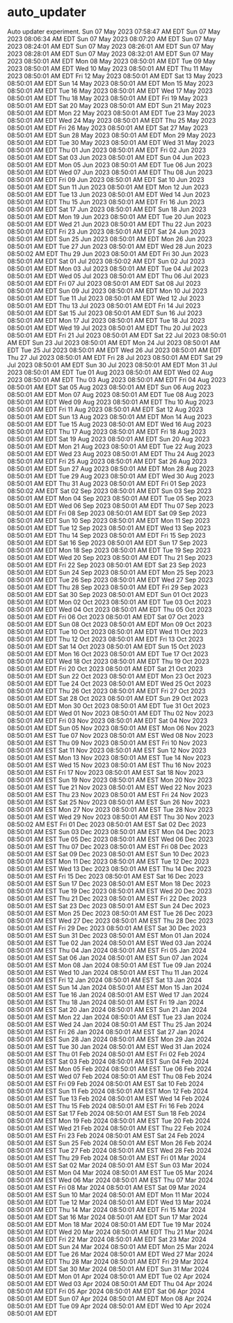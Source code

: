 # auto_updater
Auto updater experiment.
Sun 07 May 2023 07:58:47 AM EDT
Sun 07 May 2023 08:06:34 AM EDT
Sun 07 May 2023 08:07:20 AM EDT
Sun 07 May 2023 08:24:01 AM EDT
Sun 07 May 2023 08:26:01 AM EDT
Sun 07 May 2023 08:28:01 AM EDT
Sun 07 May 2023 08:32:01 AM EDT
Sun 07 May 2023 08:50:01 AM EDT
Mon 08 May 2023 08:50:01 AM EDT
Tue 09 May 2023 08:50:01 AM EDT
Wed 10 May 2023 08:50:01 AM EDT
Thu 11 May 2023 08:50:01 AM EDT
Fri 12 May 2023 08:50:01 AM EDT
Sat 13 May 2023 08:50:01 AM EDT
Sun 14 May 2023 08:50:01 AM EDT
Mon 15 May 2023 08:50:01 AM EDT
Tue 16 May 2023 08:50:01 AM EDT
Wed 17 May 2023 08:50:01 AM EDT
Thu 18 May 2023 08:50:01 AM EDT
Fri 19 May 2023 08:50:01 AM EDT
Sat 20 May 2023 08:50:01 AM EDT
Sun 21 May 2023 08:50:01 AM EDT
Mon 22 May 2023 08:50:01 AM EDT
Tue 23 May 2023 08:50:01 AM EDT
Wed 24 May 2023 08:50:01 AM EDT
Thu 25 May 2023 08:50:01 AM EDT
Fri 26 May 2023 08:50:01 AM EDT
Sat 27 May 2023 08:50:01 AM EDT
Sun 28 May 2023 08:50:01 AM EDT
Mon 29 May 2023 08:50:01 AM EDT
Tue 30 May 2023 08:50:01 AM EDT
Wed 31 May 2023 08:50:01 AM EDT
Thu 01 Jun 2023 08:50:01 AM EDT
Fri 02 Jun 2023 08:50:01 AM EDT
Sat 03 Jun 2023 08:50:01 AM EDT
Sun 04 Jun 2023 08:50:01 AM EDT
Mon 05 Jun 2023 08:50:01 AM EDT
Tue 06 Jun 2023 08:50:01 AM EDT
Wed 07 Jun 2023 08:50:01 AM EDT
Thu 08 Jun 2023 08:50:01 AM EDT
Fri 09 Jun 2023 08:50:01 AM EDT
Sat 10 Jun 2023 08:50:01 AM EDT
Sun 11 Jun 2023 08:50:01 AM EDT
Mon 12 Jun 2023 08:50:01 AM EDT
Tue 13 Jun 2023 08:50:01 AM EDT
Wed 14 Jun 2023 08:50:01 AM EDT
Thu 15 Jun 2023 08:50:01 AM EDT
Fri 16 Jun 2023 08:50:01 AM EDT
Sat 17 Jun 2023 08:50:01 AM EDT
Sun 18 Jun 2023 08:50:01 AM EDT
Mon 19 Jun 2023 08:50:01 AM EDT
Tue 20 Jun 2023 08:50:01 AM EDT
Wed 21 Jun 2023 08:50:01 AM EDT
Thu 22 Jun 2023 08:50:01 AM EDT
Fri 23 Jun 2023 08:50:01 AM EDT
Sat 24 Jun 2023 08:50:01 AM EDT
Sun 25 Jun 2023 08:50:01 AM EDT
Mon 26 Jun 2023 08:50:01 AM EDT
Tue 27 Jun 2023 08:50:01 AM EDT
Wed 28 Jun 2023 08:50:02 AM EDT
Thu 29 Jun 2023 08:50:01 AM EDT
Fri 30 Jun 2023 08:50:01 AM EDT
Sat 01 Jul 2023 08:50:02 AM EDT
Sun 02 Jul 2023 08:50:01 AM EDT
Mon 03 Jul 2023 08:50:01 AM EDT
Tue 04 Jul 2023 08:50:01 AM EDT
Wed 05 Jul 2023 08:50:01 AM EDT
Thu 06 Jul 2023 08:50:01 AM EDT
Fri 07 Jul 2023 08:50:01 AM EDT
Sat 08 Jul 2023 08:50:01 AM EDT
Sun 09 Jul 2023 08:50:01 AM EDT
Mon 10 Jul 2023 08:50:01 AM EDT
Tue 11 Jul 2023 08:50:01 AM EDT
Wed 12 Jul 2023 08:50:01 AM EDT
Thu 13 Jul 2023 08:50:01 AM EDT
Fri 14 Jul 2023 08:50:01 AM EDT
Sat 15 Jul 2023 08:50:01 AM EDT
Sun 16 Jul 2023 08:50:01 AM EDT
Mon 17 Jul 2023 08:50:01 AM EDT
Tue 18 Jul 2023 08:50:01 AM EDT
Wed 19 Jul 2023 08:50:01 AM EDT
Thu 20 Jul 2023 08:50:01 AM EDT
Fri 21 Jul 2023 08:50:01 AM EDT
Sat 22 Jul 2023 08:50:01 AM EDT
Sun 23 Jul 2023 08:50:01 AM EDT
Mon 24 Jul 2023 08:50:01 AM EDT
Tue 25 Jul 2023 08:50:01 AM EDT
Wed 26 Jul 2023 08:50:01 AM EDT
Thu 27 Jul 2023 08:50:01 AM EDT
Fri 28 Jul 2023 08:50:01 AM EDT
Sat 29 Jul 2023 08:50:01 AM EDT
Sun 30 Jul 2023 08:50:01 AM EDT
Mon 31 Jul 2023 08:50:01 AM EDT
Tue 01 Aug 2023 08:50:01 AM EDT
Wed 02 Aug 2023 08:50:01 AM EDT
Thu 03 Aug 2023 08:50:01 AM EDT
Fri 04 Aug 2023 08:50:01 AM EDT
Sat 05 Aug 2023 08:50:01 AM EDT
Sun 06 Aug 2023 08:50:01 AM EDT
Mon 07 Aug 2023 08:50:01 AM EDT
Tue 08 Aug 2023 08:50:01 AM EDT
Wed 09 Aug 2023 08:50:01 AM EDT
Thu 10 Aug 2023 08:50:01 AM EDT
Fri 11 Aug 2023 08:50:01 AM EDT
Sat 12 Aug 2023 08:50:01 AM EDT
Sun 13 Aug 2023 08:50:01 AM EDT
Mon 14 Aug 2023 08:50:01 AM EDT
Tue 15 Aug 2023 08:50:01 AM EDT
Wed 16 Aug 2023 08:50:01 AM EDT
Thu 17 Aug 2023 08:50:01 AM EDT
Fri 18 Aug 2023 08:50:01 AM EDT
Sat 19 Aug 2023 08:50:01 AM EDT
Sun 20 Aug 2023 08:50:01 AM EDT
Mon 21 Aug 2023 08:50:01 AM EDT
Tue 22 Aug 2023 08:50:01 AM EDT
Wed 23 Aug 2023 08:50:01 AM EDT
Thu 24 Aug 2023 08:50:01 AM EDT
Fri 25 Aug 2023 08:50:01 AM EDT
Sat 26 Aug 2023 08:50:01 AM EDT
Sun 27 Aug 2023 08:50:01 AM EDT
Mon 28 Aug 2023 08:50:01 AM EDT
Tue 29 Aug 2023 08:50:01 AM EDT
Wed 30 Aug 2023 08:50:01 AM EDT
Thu 31 Aug 2023 08:50:01 AM EDT
Fri 01 Sep 2023 08:50:02 AM EDT
Sat 02 Sep 2023 08:50:01 AM EDT
Sun 03 Sep 2023 08:50:01 AM EDT
Mon 04 Sep 2023 08:50:01 AM EDT
Tue 05 Sep 2023 08:50:01 AM EDT
Wed 06 Sep 2023 08:50:01 AM EDT
Thu 07 Sep 2023 08:50:01 AM EDT
Fri 08 Sep 2023 08:50:01 AM EDT
Sat 09 Sep 2023 08:50:01 AM EDT
Sun 10 Sep 2023 08:50:01 AM EDT
Mon 11 Sep 2023 08:50:01 AM EDT
Tue 12 Sep 2023 08:50:01 AM EDT
Wed 13 Sep 2023 08:50:01 AM EDT
Thu 14 Sep 2023 08:50:01 AM EDT
Fri 15 Sep 2023 08:50:01 AM EDT
Sat 16 Sep 2023 08:50:01 AM EDT
Sun 17 Sep 2023 08:50:01 AM EDT
Mon 18 Sep 2023 08:50:01 AM EDT
Tue 19 Sep 2023 08:50:01 AM EDT
Wed 20 Sep 2023 08:50:01 AM EDT
Thu 21 Sep 2023 08:50:01 AM EDT
Fri 22 Sep 2023 08:50:01 AM EDT
Sat 23 Sep 2023 08:50:01 AM EDT
Sun 24 Sep 2023 08:50:01 AM EDT
Mon 25 Sep 2023 08:50:01 AM EDT
Tue 26 Sep 2023 08:50:01 AM EDT
Wed 27 Sep 2023 08:50:01 AM EDT
Thu 28 Sep 2023 08:50:01 AM EDT
Fri 29 Sep 2023 08:50:01 AM EDT
Sat 30 Sep 2023 08:50:01 AM EDT
Sun 01 Oct 2023 08:50:01 AM EDT
Mon 02 Oct 2023 08:50:01 AM EDT
Tue 03 Oct 2023 08:50:01 AM EDT
Wed 04 Oct 2023 08:50:01 AM EDT
Thu 05 Oct 2023 08:50:01 AM EDT
Fri 06 Oct 2023 08:50:01 AM EDT
Sat 07 Oct 2023 08:50:01 AM EDT
Sun 08 Oct 2023 08:50:01 AM EDT
Mon 09 Oct 2023 08:50:01 AM EDT
Tue 10 Oct 2023 08:50:01 AM EDT
Wed 11 Oct 2023 08:50:01 AM EDT
Thu 12 Oct 2023 08:50:01 AM EDT
Fri 13 Oct 2023 08:50:01 AM EDT
Sat 14 Oct 2023 08:50:01 AM EDT
Sun 15 Oct 2023 08:50:01 AM EDT
Mon 16 Oct 2023 08:50:01 AM EDT
Tue 17 Oct 2023 08:50:01 AM EDT
Wed 18 Oct 2023 08:50:01 AM EDT
Thu 19 Oct 2023 08:50:01 AM EDT
Fri 20 Oct 2023 08:50:01 AM EDT
Sat 21 Oct 2023 08:50:01 AM EDT
Sun 22 Oct 2023 08:50:01 AM EDT
Mon 23 Oct 2023 08:50:01 AM EDT
Tue 24 Oct 2023 08:50:01 AM EDT
Wed 25 Oct 2023 08:50:01 AM EDT
Thu 26 Oct 2023 08:50:01 AM EDT
Fri 27 Oct 2023 08:50:01 AM EDT
Sat 28 Oct 2023 08:50:01 AM EDT
Sun 29 Oct 2023 08:50:01 AM EDT
Mon 30 Oct 2023 08:50:01 AM EDT
Tue 31 Oct 2023 08:50:01 AM EDT
Wed 01 Nov 2023 08:50:01 AM EDT
Thu 02 Nov 2023 08:50:01 AM EDT
Fri 03 Nov 2023 08:50:01 AM EDT
Sat 04 Nov 2023 08:50:01 AM EDT
Sun 05 Nov 2023 08:50:01 AM EST
Mon 06 Nov 2023 08:50:01 AM EST
Tue 07 Nov 2023 08:50:01 AM EST
Wed 08 Nov 2023 08:50:01 AM EST
Thu 09 Nov 2023 08:50:01 AM EST
Fri 10 Nov 2023 08:50:01 AM EST
Sat 11 Nov 2023 08:50:01 AM EST
Sun 12 Nov 2023 08:50:01 AM EST
Mon 13 Nov 2023 08:50:01 AM EST
Tue 14 Nov 2023 08:50:01 AM EST
Wed 15 Nov 2023 08:50:01 AM EST
Thu 16 Nov 2023 08:50:01 AM EST
Fri 17 Nov 2023 08:50:01 AM EST
Sat 18 Nov 2023 08:50:01 AM EST
Sun 19 Nov 2023 08:50:01 AM EST
Mon 20 Nov 2023 08:50:01 AM EST
Tue 21 Nov 2023 08:50:01 AM EST
Wed 22 Nov 2023 08:50:01 AM EST
Thu 23 Nov 2023 08:50:01 AM EST
Fri 24 Nov 2023 08:50:01 AM EST
Sat 25 Nov 2023 08:50:01 AM EST
Sun 26 Nov 2023 08:50:01 AM EST
Mon 27 Nov 2023 08:50:01 AM EST
Tue 28 Nov 2023 08:50:01 AM EST
Wed 29 Nov 2023 08:50:01 AM EST
Thu 30 Nov 2023 08:50:02 AM EST
Fri 01 Dec 2023 08:50:01 AM EST
Sat 02 Dec 2023 08:50:01 AM EST
Sun 03 Dec 2023 08:50:01 AM EST
Mon 04 Dec 2023 08:50:01 AM EST
Tue 05 Dec 2023 08:50:01 AM EST
Wed 06 Dec 2023 08:50:01 AM EST
Thu 07 Dec 2023 08:50:01 AM EST
Fri 08 Dec 2023 08:50:01 AM EST
Sat 09 Dec 2023 08:50:01 AM EST
Sun 10 Dec 2023 08:50:01 AM EST
Mon 11 Dec 2023 08:50:01 AM EST
Tue 12 Dec 2023 08:50:01 AM EST
Wed 13 Dec 2023 08:50:01 AM EST
Thu 14 Dec 2023 08:50:01 AM EST
Fri 15 Dec 2023 08:50:01 AM EST
Sat 16 Dec 2023 08:50:01 AM EST
Sun 17 Dec 2023 08:50:01 AM EST
Mon 18 Dec 2023 08:50:01 AM EST
Tue 19 Dec 2023 08:50:01 AM EST
Wed 20 Dec 2023 08:50:01 AM EST
Thu 21 Dec 2023 08:50:01 AM EST
Fri 22 Dec 2023 08:50:01 AM EST
Sat 23 Dec 2023 08:50:01 AM EST
Sun 24 Dec 2023 08:50:01 AM EST
Mon 25 Dec 2023 08:50:01 AM EST
Tue 26 Dec 2023 08:50:01 AM EST
Wed 27 Dec 2023 08:50:01 AM EST
Thu 28 Dec 2023 08:50:01 AM EST
Fri 29 Dec 2023 08:50:01 AM EST
Sat 30 Dec 2023 08:50:01 AM EST
Sun 31 Dec 2023 08:50:01 AM EST
Mon 01 Jan 2024 08:50:01 AM EST
Tue 02 Jan 2024 08:50:01 AM EST
Wed 03 Jan 2024 08:50:01 AM EST
Thu 04 Jan 2024 08:50:01 AM EST
Fri 05 Jan 2024 08:50:01 AM EST
Sat 06 Jan 2024 08:50:01 AM EST
Sun 07 Jan 2024 08:50:01 AM EST
Mon 08 Jan 2024 08:50:01 AM EST
Tue 09 Jan 2024 08:50:01 AM EST
Wed 10 Jan 2024 08:50:01 AM EST
Thu 11 Jan 2024 08:50:01 AM EST
Fri 12 Jan 2024 08:50:01 AM EST
Sat 13 Jan 2024 08:50:01 AM EST
Sun 14 Jan 2024 08:50:01 AM EST
Mon 15 Jan 2024 08:50:01 AM EST
Tue 16 Jan 2024 08:50:01 AM EST
Wed 17 Jan 2024 08:50:01 AM EST
Thu 18 Jan 2024 08:50:01 AM EST
Fri 19 Jan 2024 08:50:01 AM EST
Sat 20 Jan 2024 08:50:01 AM EST
Sun 21 Jan 2024 08:50:01 AM EST
Mon 22 Jan 2024 08:50:01 AM EST
Tue 23 Jan 2024 08:50:01 AM EST
Wed 24 Jan 2024 08:50:01 AM EST
Thu 25 Jan 2024 08:50:01 AM EST
Fri 26 Jan 2024 08:50:01 AM EST
Sat 27 Jan 2024 08:50:01 AM EST
Sun 28 Jan 2024 08:50:01 AM EST
Mon 29 Jan 2024 08:50:01 AM EST
Tue 30 Jan 2024 08:50:01 AM EST
Wed 31 Jan 2024 08:50:01 AM EST
Thu 01 Feb 2024 08:50:01 AM EST
Fri 02 Feb 2024 08:50:01 AM EST
Sat 03 Feb 2024 08:50:01 AM EST
Sun 04 Feb 2024 08:50:01 AM EST
Mon 05 Feb 2024 08:50:01 AM EST
Tue 06 Feb 2024 08:50:01 AM EST
Wed 07 Feb 2024 08:50:01 AM EST
Thu 08 Feb 2024 08:50:01 AM EST
Fri 09 Feb 2024 08:50:01 AM EST
Sat 10 Feb 2024 08:50:01 AM EST
Sun 11 Feb 2024 08:50:01 AM EST
Mon 12 Feb 2024 08:50:01 AM EST
Tue 13 Feb 2024 08:50:01 AM EST
Wed 14 Feb 2024 08:50:01 AM EST
Thu 15 Feb 2024 08:50:01 AM EST
Fri 16 Feb 2024 08:50:01 AM EST
Sat 17 Feb 2024 08:50:01 AM EST
Sun 18 Feb 2024 08:50:01 AM EST
Mon 19 Feb 2024 08:50:01 AM EST
Tue 20 Feb 2024 08:50:01 AM EST
Wed 21 Feb 2024 08:50:01 AM EST
Thu 22 Feb 2024 08:50:01 AM EST
Fri 23 Feb 2024 08:50:01 AM EST
Sat 24 Feb 2024 08:50:01 AM EST
Sun 25 Feb 2024 08:50:01 AM EST
Mon 26 Feb 2024 08:50:01 AM EST
Tue 27 Feb 2024 08:50:01 AM EST
Wed 28 Feb 2024 08:50:01 AM EST
Thu 29 Feb 2024 08:50:01 AM EST
Fri 01 Mar 2024 08:50:01 AM EST
Sat 02 Mar 2024 08:50:01 AM EST
Sun 03 Mar 2024 08:50:01 AM EST
Mon 04 Mar 2024 08:50:01 AM EST
Tue 05 Mar 2024 08:50:01 AM EST
Wed 06 Mar 2024 08:50:01 AM EST
Thu 07 Mar 2024 08:50:01 AM EST
Fri 08 Mar 2024 08:50:01 AM EST
Sat 09 Mar 2024 08:50:01 AM EST
Sun 10 Mar 2024 08:50:01 AM EDT
Mon 11 Mar 2024 08:50:01 AM EDT
Tue 12 Mar 2024 08:50:01 AM EDT
Wed 13 Mar 2024 08:50:01 AM EDT
Thu 14 Mar 2024 08:50:01 AM EDT
Fri 15 Mar 2024 08:50:01 AM EDT
Sat 16 Mar 2024 08:50:01 AM EDT
Sun 17 Mar 2024 08:50:01 AM EDT
Mon 18 Mar 2024 08:50:01 AM EDT
Tue 19 Mar 2024 08:50:01 AM EDT
Wed 20 Mar 2024 08:50:01 AM EDT
Thu 21 Mar 2024 08:50:01 AM EDT
Fri 22 Mar 2024 08:50:01 AM EDT
Sat 23 Mar 2024 08:50:01 AM EDT
Sun 24 Mar 2024 08:50:01 AM EDT
Mon 25 Mar 2024 08:50:01 AM EDT
Tue 26 Mar 2024 08:50:01 AM EDT
Wed 27 Mar 2024 08:50:01 AM EDT
Thu 28 Mar 2024 08:50:01 AM EDT
Fri 29 Mar 2024 08:50:01 AM EDT
Sat 30 Mar 2024 08:50:01 AM EDT
Sun 31 Mar 2024 08:50:01 AM EDT
Mon 01 Apr 2024 08:50:01 AM EDT
Tue 02 Apr 2024 08:50:01 AM EDT
Wed 03 Apr 2024 08:50:01 AM EDT
Thu 04 Apr 2024 08:50:01 AM EDT
Fri 05 Apr 2024 08:50:01 AM EDT
Sat 06 Apr 2024 08:50:01 AM EDT
Sun 07 Apr 2024 08:50:01 AM EDT
Mon 08 Apr 2024 08:50:01 AM EDT
Tue 09 Apr 2024 08:50:01 AM EDT
Wed 10 Apr 2024 08:50:01 AM EDT
